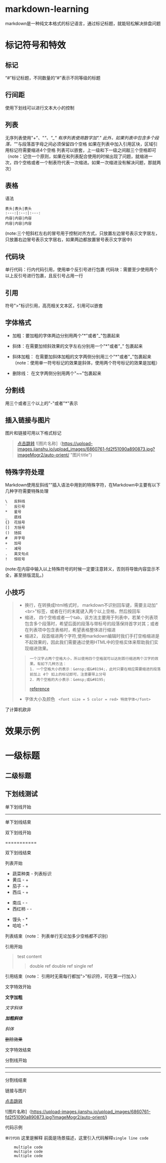# markdown-learning

markdown是一种纯文本格式的标记语言，通过标记标题，就能轻松解决排盘问题
# 标记符号和特效

## 标记

“#”标记标题，不同数量的“#”表示不同等级的标题

## 行间距

使用下划线可以进行文本大小的控制 

## 列表

无序列表使用"+"、"*"、"_"
有序列表使用数字加"."
此外，如果列表中包含多个段落，"*"与段落首字母之间必须保留四个空格
如果在列表中加入引用区块，区域引用标记符需要缩进4个空格
列表可以嵌套，上一级和下一级之间敲三个空格即可
（note：记住一个原则，如果在和列表配合使用的时候出现了问题，就缩进一次，四个空格或者一个制表符代表一次缩进。如果一次缩进没有解决问题，那就两次）

## 表格

语法
```
表头|表头|表头
:---:|:--:|:---:
内容|内容|内容
内容|内容|内容
```
(note:三个短斜杠左右的冒号用于控制对齐方式，只放置左边冒号表示文字居左，只放置右边冒号表示文字居右，如果两边都放置冒号表示文字居中)

## 代码块

单行代码：行内代码引用，使用单个反引号进行包裹
代码块：需要至少使用两个以上反引号进行包裹，且反引号占用一行

## 引用

符号">"标识引用，高亮相关文本区，引用可以嵌套

## 字体格式

*    加粗：要加粗的字体两边分别用两个"*"或者"_"包裹起来

*    斜体：在需要加倾斜效果的文字左右分别用一个"*"或者"_" 包裹起来

*    斜体加粗： 在需要加斜体加粗的文字两侧分别用三个"*"或者"_"包裹起来
    （note：使用单一符号标记的效果是斜体，使用两个符号标记的效果是加粗）
*    删除线： 在文字两侧分别用两个"~~"包裹起来

## 分割线

用三个或者三个以上的"-"或者"*"表示

## 插入链接与图片

图片和链接可用以下格式标记
> [点击跳转](https://www.baidu.com "链接title")
> ![图片名称]（https://upload-images.jianshu.io/upload_images/6860761-fd2f51090a890873.jpg?imageMogr2/auto-orient/ "图片title")

## 特殊字符处理

Markdown使用反斜线"\"插入语法中用到的特殊字符，在Markdown中主要有以下几种字符需要特殊处理

```
\   反斜线
`   反引号
*   星号
_   底线
{}  花括号
[]  方括号
()  括弧
#   井字号
+   加号
-   减号
.   英文句点
!   惊叹号
```

(note:在内容中输入以上特殊符号的时候一定要注意转义，否则将导致内容显示不全，甚至排版混乱。)    
## 小技巧
>* 换行，在转换成html格式时， markdown不识别回车键，需要主动加"\<br>"标签，或者在行的末尾键入两个以上空格，然后按回车   
>* 缩进， 四个空格或者一个tab，该方法主要用于列表中，若某个列表项包含多个段落时，希望后面的段落与带标号的段落保持首字对其；或者在列表项中包含表格时，希望表格整体进行缩进   
>* 缩进2， 段首缩进两个字符,使用markdown编辑时我们手打空格缩进是不起效果的，因此我们需要通过使用HTML中的空格实体来帮助我们实现缩进效果。      
>>     一个汉字占两个空格大小，所以使用四个空格就可以达到首行缩进两个汉字的效果。有如下几种方法：    
>>     1. 一个空格大小的表示：&ensp;或&#8194;，此时只要在相应需要缩进的段落前加上 4个 如上的标记即可，注意要带上分号    
>>     2. 两个空格的大小表示：&emsp;或&#8195;
>>    [reference](https://www.jianshu.com/p/31eade263e7a) 
>* 字体大小及颜色   ` <font size = 5 color = red> 特效字体</font>` 
  

了计算机欧非

# 效果示例

# 一级标题

## 二级标题

## 下划线测试

单下划线开始

------------

单下划线结束

双下划线开始

===========

双下划线结束

列表开始

+ 蔬菜种类 - 列表标识
+ 黄瓜   -     +
+ 茄子    -      +
+ 西瓜     -   +
- 南瓜      -                -
- 西红柿     -               -
* 馒头    -    *
* 哈哈     -    *

列表结束（note： 列表单行无论加多少空格都不识别）

引用开始
> test content
>> double ref
>>double ref
> single ref

引用结束（note： 引用时无需每行都加">"标识符，可在第一行加入）

文字特效开始

**文字加粗**

*文字斜体*

***加粗斜体***

_斜体_

~~删除效果~~

文字特效结束

分割线开始

----

***

分割线结束

链接与图片

[点击跳转](https://www.baidu.com)

![图片名称]（https://upload-images.jianshu.io/upload_images/6860761-fd2f51090a890873.jpg?imageMogr2/auto-orient/)

代码示例

`单行代码` 这里是解释
前面是场景描述，这里引入代码解释`single line code`

```
    multiple code
    multiple code
    multiple code
```







